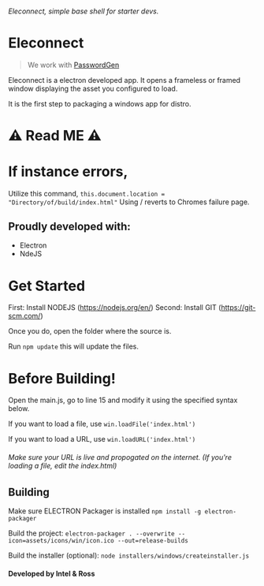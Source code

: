###### Eleconnect, simple base shell for starter devs.

# Eleconnect

> We work with [PasswordGen](https://github.com/RossMdevs/Password-Generator)

Eleconnect is a electron developed app. 
It opens a frameless or framed window displaying the asset you configured to load.

It is the first step to packaging a windows app for distro.

 # ⚠️ Read ME ⚠️

# If instance errors, 

Utilize this command,
`this.document.location = "Directory/of/build/index.html"`
Using / reverts to Chromes failure page.
## Proudly developed with:
 
 * Electron
 * NdeJS
 
 # Get Started 
 
 First: Install NODEJS (https://nodejs.org/en/) 
 Second: Install GIT (https://git-scm.com/)
 
 Once you do, open the folder where the source is.

Run ``npm update`` this will update the files.


 


 
 # Before Building!
  Open the main.js, go to line 15 and modify it using the specified syntax below.
  
  If you want to load a file, use ``win.loadFile('index.html')``
  
  If you want to load a URL, use  ``win.loadURL('index.html')``
  
  ###### Make sure your URL is live and propogated on the internet. (If you're loading a file, edit the index.html)


## Building

Make sure ELECTRON Packager is installed  ``npm install -g electron-packager``

Build the project: `electron-packager . --overwrite --icon=assets/icons/win/icon.ico --out=release-builds`


Build the installer (optional): `node installers/windows/createinstaller.js`


#### Developed by Intel & Ross




